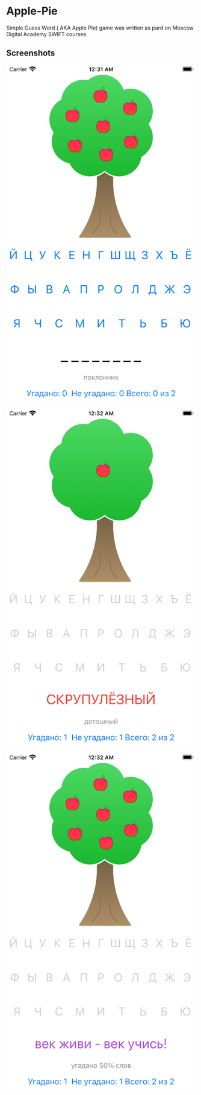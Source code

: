 # Apple-Pie
Simple Guess Word ( AKA Apple Pie) game was written as pard on Moscow Digital Academy SWIFT courses

## Screenshots

![Screenshot 01](https://github.com/knyaz100/Apple-Pie/blob/main/Apple%20Pie/Screenshots/Screenshot%2001.png?raw=true)

![Screenshot 02](https://github.com/knyaz100/Apple-Pie/blob/main/Apple%20Pie/Screenshots/Screenshot%2002.png?raw=true)

![Screenshot 03](https://github.com/knyaz100/Apple-Pie/blob/main/Apple%20Pie/Screenshots/Screenshot%2003.png?raw=true)
